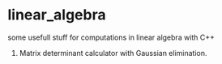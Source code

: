 # linear_algebra
some usefull stuff for computations in linear algebra with C++

1. Matrix determinant calculator with Gaussian elimination.
